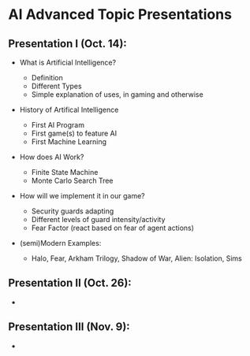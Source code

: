 # AI Advanced Topic Presentations

## Presentation I (Oct. 14):
* What is Artificial Intelligence?
    - Definition
    - Different Types
    - Simple explanation of uses, in gaming and otherwise

* History of Artifical Intelligence
    - First AI Program
    - First game(s) to feature AI
    - First Machine Learning

* How does AI Work?
    - Finite State Machine
    - Monte Carlo Search Tree
    
* How will we implement it in our game?
    - Security guards adapting
    - Different levels of guard intensity/activity
    - Fear Factor (react based on fear of agent actions)
    
* (semi)Modern Examples:
    - Halo, Fear, Arkham Trilogy, Shadow of War, Alien: Isolation, Sims

## Presentation II (Oct. 26):
* 

## Presentation III (Nov. 9):
* 

